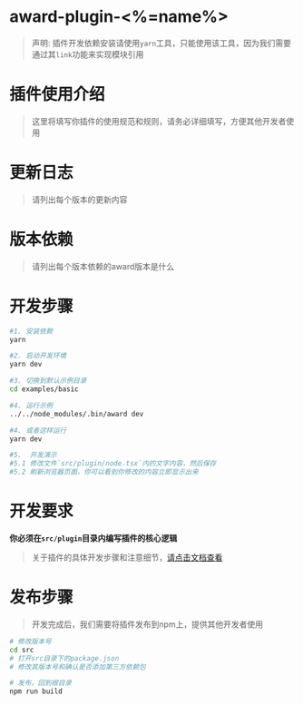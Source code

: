 # award-plugin-<%=name%>

> 声明: 插件开发依赖安装请使用`yarn`工具，只能使用该工具，因为我们需要通过其`link`功能来实现模块引用

# 插件使用介绍

> 这里将填写你插件的使用规范和规则，请务必详细填写，方便其他开发者使用

# 更新日志

> 请列出每个版本的更新内容

# 版本依赖

> 请列出每个版本依赖的award版本是什么

# 开发步骤

```sh
#1. 安装依赖
yarn 

#2. 启动开发环境
yarn dev

#3. 切换到默认示例目录
cd examples/basic

#4. 运行示例
../../node_modules/.bin/award dev

#4. 或者这样运行
yarn dev

#5.  开发演示
#5.1 修改文件`src/plugin/node.tsx`内的文字内容，然后保存
#5.2 刷新浏览器页面，你可以看到你修改的内容立即显示出来
```

# 开发要求

**你必须在`src/plugin`目录内编写插件的核心逻辑**

> 关于插件的具体开发步骤和注意细节，[请点击文档查看](http://openact.ximalaya.com/award/docs/plugin/development/)

# 发布步骤

> 开发完成后，我们需要将插件发布到npm上，提供其他开发者使用

```sh
# 修改版本号
cd src
# 打开src目录下的package.json
# 修改其版本号和确认是否添加第三方依赖包

# 发布，回到根目录
npm run build
```
